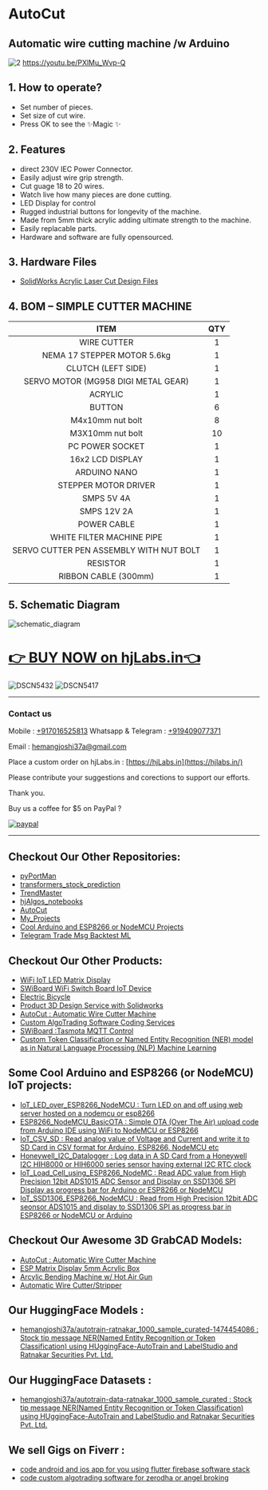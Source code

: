 # AutoCut
## Automatic wire cutting machine /w Arduino
![2](https://user-images.githubusercontent.com/12392345/170875186-d61e9e0e-a6df-42b8-b0d3-751a5de16c68.png)
https://youtu.be/PXlMu_Wvp-Q

## 1. How to operate?
- Set number of pieces.
- Set size of cut wire.
- Press OK to see the ✨Magic ✨

## 2. Features
- direct 230V IEC Power Connector.
- Easily adjust wire grip strength.
- Cut guage 18 to 20 wires.
- Watch live how many pieces are done cutting.
- LED Display for control
- Rugged industrial buttons for longevity of the machine.
- Made from 5mm thick acrylic adding ultimate strength to the machine.
- Easily replacable parts.
- Hardware and software are fully opensourced.

## 3. Hardware Files
- [SolidWorks Acrylic Laser Cut Design Files](https://grabcad.com/library/automatic-wire-cutter-machine-1)

## 4. BOM – SIMPLE CUTTER  MACHINE 
| ITEM |	 QTY |
| :---: | :---: |
| WIRE CUTTER |	 1 |
| NEMA 17 STEPPER  MOTOR 5.6kg| 1 |
| CLUTCH (LEFT SIDE)	| 1 |
| SERVO MOTOR  (MG958 DIGI METAL GEAR)	| 1 |
| ACRYLIC	| 1 |
| BUTTON	| 6 |
| M4x10mm nut bolt	| 8 |
| M3X10mm nut bolt	| 10 |
| PC POWER SOCKET	| 1 |
| 16x2 LCD DISPLAY	| 1 |
| ARDUINO NANO	| 1 |
| STEPPER MOTOR DRIVER	| 1 |
| SMPS 5V 4A	| 1 |
| SMPS 12V 2A	| 1 |
| POWER CABLE	| 1 |
| WHITE FILTER MACHINE PIPE	| 1 |
| SERVO CUTTER PEN  ASSEMBLY WITH NUT BOLT	| 1 |
| RESISTOR	| 1 |
| RIBBON CABLE (300mm)	| 1 |

## 5. Schematic Diagram
![schematic_diagram](https://user-images.githubusercontent.com/12392345/171405362-29d555b2-e3ec-42bb-857e-ddd3c27fc3ec.PNG)


# [👉 BUY NOW on hjLabs.in👈](https://hjlabs.in/?product=automatic-wire-cutter-machine)
![DSCN5432](https://user-images.githubusercontent.com/12392345/171394550-416fa964-433e-47ab-9b23-09397f479ce2.JPG)
![DSCN5417](https://user-images.githubusercontent.com/12392345/171394593-6f5d4a8a-7808-4d13-a489-f9c047c6c05c.JPG)


------------------------------------------------------------------------------

### Contact us

Mobile : [+917016525813](tel:+917016525813)
Whatsapp & Telegram : [+919409077371](tel:+919409077371)

Email : [hemangjoshi37a@gmail.com](mailto:hemangjoshi37a@gmail.com)

Place a custom order on hjLabs.in : [https://hjLabs.in](https://hjlabs.in/)

Please contribute your suggestions and corections to support our efforts.

Thank you.

Buy us a coffee for $5 on PayPal ?

[![paypal](https://www.paypalobjects.com/en_US/i/btn/btn_donateCC_LG.gif)](https://www.paypal.com/cgi-bin/webscr?cmd=_s-xclick&hosted_button_id=5JXC8VRCSUZWJ)

----------------------------------------------------------------------------------------

## Checkout Our Other Repositories:
- [pyPortMan](https://github.com/hemangjoshi37a/pyPortMan)
- [transformers_stock_prediction](https://github.com/hemangjoshi37a/transformers_stock_prediction)
- [TrendMaster](https://github.com/hemangjoshi37a/TrendMaster)
- [hjAlgos_notebooks](https://github.com/hemangjoshi37a/hjAlgos_notebooks)
- [AutoCut](https://github.com/hemangjoshi37a/AutoCut)
- [My_Projects](https://github.com/hemangjoshi37a/My_Projects)
- [Cool Arduino and ESP8266 or NodeMCU Projects](https://github.com/hemangjoshi37a/my_Arduino)
- [Telegram Trade Msg Backtest ML](https://github.com/hemangjoshi37a/TelegramTradeMsgBacktestML)

## Checkout Our Other Products:
- [WiFi IoT LED Matrix Display](https://hjlabs.in/product/wifi-iot-led-display)
- [SWiBoard WiFi Switch Board IoT Device](https://hjlabs.in/product/swiboard-wifi-switch-board-iot-device)
- [Electric Bicycle](https://hjlabs.in/product/electric-bicycle)
- [Product 3D Design Service with Solidworks](https://hjlabs.in/product/product-3d-design-with-solidworks/)
- [AutoCut : Automatic Wire Cutter Machine](https://hjlabs.in/product/automatic-wire-cutter-machine/)
- [Custom AlgoTrading Software Coding Services](https://hjlabs.in/product/custom-algotrading-software-for-zerodha-and-angel-w-source-code//)
- [SWiBoard :Tasmota MQTT Control](https://play.google.com/store/apps/details?id=in.hjlabs.swiboard)
- [Custom Token Classification or Named Entity Recognition (NER) model as in Natural Language Processing (NLP) Machine Learning](https://hjlabs.in/product/custom-token-classification-or-named-entity-recognition-ner-model-as-in-natural-language-processing-nlp-machine-learning/)

## Some Cool Arduino and ESP8266 (or NodeMCU) IoT projects:
- [IoT_LED_over_ESP8266_NodeMCU : Turn LED on and off using web server hosted on a nodemcu or esp8266](https://github.com/hemangjoshi37a/my_Arduino/tree/master/IoT_LED_over_ESP8266_NodeMCU)
- [ESP8266_NodeMCU_BasicOTA : Simple OTA (Over The Air) upload code from Arduino IDE using WiFi to NodeMCU or ESP8266](https://github.com/hemangjoshi37a/my_Arduino/tree/master/ESP8266_NodeMCU_BasicOTA)  
- [IoT_CSV_SD : Read analog value of Voltage and Current and write it to SD Card in CSV format for Arduino, ESP8266, NodeMCU etc](https://github.com/hemangjoshi37a/my_Arduino/tree/master/IoT_CSV_SD)  
- [Honeywell_I2C_Datalogger : Log data in A SD Card from a Honeywell I2C HIH8000 or HIH6000 series sensor having external I2C RTC clock](https://github.com/hemangjoshi37a/my_Arduino/tree/master/Honeywell_I2C_Datalogger)
- [IoT_Load_Cell_using_ESP8266_NodeMC : Read ADC value from High Precision 12bit ADS1015 ADC Sensor and Display on SSD1306 SPI Display as progress bar for Arduino or ESP8266 or NodeMCU](https://github.com/hemangjoshi37a/my_Arduino/tree/master/IoT_Load_Cell_using_ESP8266_NodeMC)
- [IoT_SSD1306_ESP8266_NodeMCU : Read from High Precision 12bit ADC seonsor ADS1015 and display to SSD1306 SPI as progress bar in ESP8266 or NodeMCU or Arduino](https://github.com/hemangjoshi37a/my_Arduino/tree/master/IoT_SSD1306_ESP8266_NodeMCU)  

## Checkout Our Awesome 3D GrabCAD Models:
- [AutoCut : Automatic Wire Cutter Machine](https://grabcad.com/library/automatic-wire-cutter-machine-1)
- [ESP Matrix Display 5mm Acrylic Box](https://grabcad.com/library/esp-matrix-display-5mm-acrylic-box-1)
- [Arcylic Bending Machine w/ Hot Air Gun](https://grabcad.com/library/arcylic-bending-machine-w-hot-air-gun-1)
- [Automatic Wire Cutter/Stripper](https://grabcad.com/library/automatic-wire-cutter-stripper-1)

## Our HuggingFace Models :
- [hemangjoshi37a/autotrain-ratnakar_1000_sample_curated-1474454086 : Stock tip message NER(Named Entity Recognition or Token Classification) using HUggingFace-AutoTrain and LabelStudio and Ratnakar Securities Pvt. Ltd.](https://huggingface.co/hemangjoshi37a/autotrain-ratnakar_1000_sample_curated-1474454086)

## Our HuggingFace Datasets :
- [hemangjoshi37a/autotrain-data-ratnakar_1000_sample_curated : Stock tip message NER(Named Entity Recognition or Token Classification) using HUggingFace-AutoTrain and LabelStudio and Ratnakar Securities Pvt. Ltd.](https://huggingface.co/datasets/hemangjoshi37a/autotrain-data-ratnakar_1000_sample_curated)

## We sell Gigs on Fiverr : 
- [code android and ios app for you using flutter firebase software stack](https://business.fiverr.com/share/3v14pr)
- [code custom algotrading software for zerodha or angel broking](https://business.fiverr.com/share/kzkvEy)

